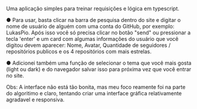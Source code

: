 Uma aplicação simples para treinar requisições e lógica em typescript.

● Para usar, basta clicar na barra de pesquisa dentro do site e digitar o nome de usuário de alguém com uma conta do GitHub, por exemplo: LukasPio.
Após isso você só precisa clicar no botão "send" ou pressionar a tecla 'enter' e um card com algumas informações do usuário que você digitou devem aparecer: Nome, Avatar, Quantidade de seguidores / repositórios publicos e os 4 repositórios com mais estrelas.

● Adicionei também uma função de selecionar o tema que você mais gosta (light ou dark) e do navegador salvar isso para próxima vez que você entrar no site.

Obs: A interface não está tão bonita, mas meu foco reamente foi na parte do algoritimo e claro, tentando criar uma interface gráfica relativamente agradavel e responsiva.
